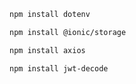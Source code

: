 ```bash
npm install dotenv
```

```bash
npm install @ionic/storage
```

```bash
npm install axios
```

```bash
npm install jwt-decode
```